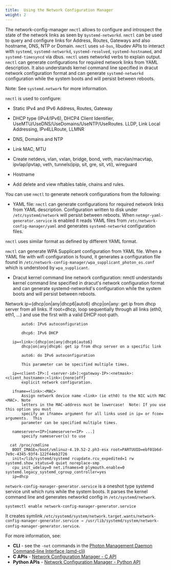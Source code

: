 ```yaml
---
title:  Using the Network Configuration Manager
weight: 2
---
```


The network-config-manager `nmctl` allows to configure and introspect the state of the network links as seen by s`ystemd-networkd`. `nmctl` can be used to query and configure links for Address, Routes, Gateways and also hostname, DNS, NTP or Domain. `nmctl` uses `sd-bus`, libudev APIs to interact with `systemd`, `systemd-networkd`, `systemd-resolved`, `systemd-hostnamed`, and `systemd-timesyncd` via dbus. `nmctl` uses networkd verbs to explain output. `nmctl` can generate configurations for required network links from YAML description. It also understands kernel command line specified in dracut network configuration format and can generate `systemd-networkd` configuration while the system boots and will persist between reboots.

Note: See `systemd.network` for more information.

`nmctl` is used to configure:

- Static IPv4 and IPv6 Address, Routes, Gateway


- DHCP type (IPv4/IPv6), DHCP4 Client Identifier, UseMTU/UseDNS/UseDomains/UseNTP/UseRoutes.
LLDP, Link Local Addressing, IPv4LLRoute, LLMNR


- DNS, Domains and NTP


- Link MAC, MTU


- Create netdevs, vlan, vxlan, bridge, bond, veth, macvlan/macvtap, ipvlap/ipvtap, veth, tunnels(ipip, sit, gre, sit, vti), wireguard


- Hostname


- Add delete and view nftables table, chains and rules.

You can use `nmctl` to generate network configurations from the following:

- YAML file: `nmctl` can generate configurations for required network links from YAML description. Configuration written to disk under `/etc/systemd/network` will persist between reboots. When `netmgr-yaml-generator.service` is enabled it reads YAML files from `/etc/network-config-manager/yaml` and generates `systemd-networkd` configuration files.

`nmctl` uses similar format as defined by different YAML format.

`nmctl` can generate WPA Supplicant configuration from YAML file. When a YAML file with wifi configuration is found, it generates a configuration file found in `/etc/network-config-manager/wpa_supplicant_photon_os.conf` which is understood by `wpa_supplicant`.

- Dracut kernel command line network configuration: nmctl understands kernel command line specified in dracut's network configuration format and can generate systemd-networkd's configuration while the system boots and will persist between reboots.


Network
       ip={dhcp|on|any|dhcp6|auto6}
           dhcp|on|any: get ip from dhcp server from all links. If root=dhcp, loop
           sequentially through all links (eth0, eth1, ...) and use the first with a valid
           DHCP root-path.

           auto6: IPv6 autoconfiguration

           dhcp6: IPv6 DHCP

       ip=<link>:{dhcp|on|any|dhcp6|auto6}
           dhcp|on|any|dhcp6: get ip from dhcp server on a specific link

           auto6: do IPv6 autoconfiguration

           This parameter can be specified multiple times.

       ip=<client-IP>:[ <server-id>]:<gateway-IP>:<netmask>:<client_hostname>:<link>:{none|off}
           explicit network configuration.

       ifname=<link>:<MAC>
           Assign network device name <link> (ie eth0) to the NIC with MAC <MAC>. Note
           letters in the MAC-address must be lowercase!  Note: If you use this option you must
           specify an ifname= argument for all links used in ip= or fcoe= arguments.  This
           parameter can be specified multiple times.

       nameserver=<IP>[nameserver=<IP> ...]
           specify nameserver(s) to use

      cat /proc/cmdline
       BOOT_IMAGE=/boot/vmlinuz-4.19.52-2.ph3-esx root=PARTUUID=ebf01b6d-7e9c-4345-93f4-122f44eb2726
       init=/lib/systemd/systemd rcupdate.rcu_expedited=1 rw systemd.show_status=0 quiet noreplace-smp
       cpu_init_udelay=0 net.ifnames=0 plymouth.enable=0 systemd.legacy_systemd_cgroup_controller=yes
       ip=dhcp


`network-config-manager-generator.service` is a oneshot type systemd service unit which runs while the system boots. It parses the kernel command line and generates networkd config in `/etc/systemd/network`.

    systemctl enable network-config-manager-generator.service

It creates symlink `/etc/systemd/system/network.target.wants/network-config-manager-generator.service → /usr/lib/systemd/system/network-config-manager-generator.service`.



For more information, see:

- **CLI** - see the ``-net`` commands in the [Photon Management Daemon Command-line Interface (pmd-cli)](../../../command-line-reference/commnad-line-interfaces/photon-management-daemon-cli/)
- **C APIs** - [Network Configuration Manager - C API](../netmgr.c/)
- **Python APIs** - [Network Configuration Manager - Python API](../netmgr.python/)